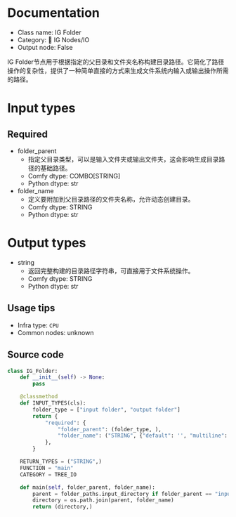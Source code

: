 
# Documentation
- Class name: IG Folder
- Category: 🐓 IG Nodes/IO
- Output node: False

IG Folder节点用于根据指定的父目录和文件夹名称构建目录路径。它简化了路径操作的复杂性，提供了一种简单直接的方式来生成文件系统内输入或输出操作所需的路径。

# Input types
## Required
- folder_parent
    - 指定父目录类型，可以是输入文件夹或输出文件夹，这会影响生成目录路径的基础路径。
    - Comfy dtype: COMBO[STRING]
    - Python dtype: str
- folder_name
    - 定义要附加到父目录路径的文件夹名称，允许动态创建目录。
    - Comfy dtype: STRING
    - Python dtype: str

# Output types
- string
    - 返回完整构建的目录路径字符串，可直接用于文件系统操作。
    - Comfy dtype: STRING
    - Python dtype: str


## Usage tips
- Infra type: `CPU`
- Common nodes: unknown


## Source code
```python
class IG_Folder:
    def __init__(self) -> None:
        pass

    @classmethod
    def INPUT_TYPES(cls):
        folder_type = ["input folder", "output folder"]
        return {
            "required": {
                "folder_parent": (folder_type, ),
                "folder_name": ("STRING", {"default": '', "multiline": False}),
            },
        }

    RETURN_TYPES = ("STRING",)
    FUNCTION = "main"
    CATEGORY = TREE_IO

    def main(self, folder_parent, folder_name):
        parent = folder_paths.input_directory if folder_parent == "input folder" else folder_paths.output_directory
        directory = os.path.join(parent, folder_name)
        return (directory,)

```
